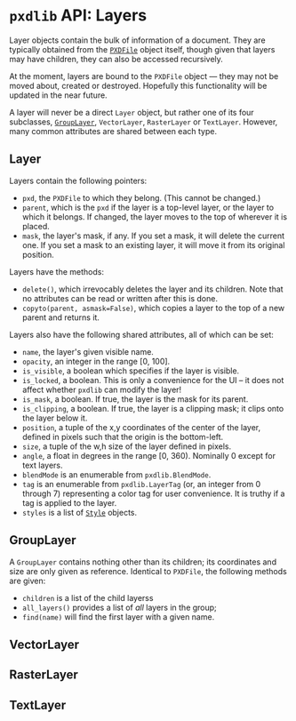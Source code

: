 # `pxdlib` API: Layers

Layer objects contain the bulk of information of a document. They are typically obtained from the [`PXDFile`](/docs/api/PXDFile.md) object itself, though given that layers may have children, they can also be accessed recursively.

At the moment, layers are bound to the `PXDFile` object — they may not be moved about, created or destroyed. Hopefully this functionality will be updated in the near future. 

A layer will never be a direct `Layer` object, but rather one of its four subclasses, [`GroupLayer`](#GroupLayer), `VectorLayer`, `RasterLayer` or `TextLayer`. However, many common attributes are shared between each type.

<a id="Layer"></a>
## Layer

Layers contain the following pointers:

- `pxd`, the `PXDFile` to which they belong. (This cannot be changed.)
- `parent`, which is the `pxd` if the layer is a top-level layer, or the layer to which it belongs. If changed, the layer moves to the top of wherever it is placed.
- `mask`, the layer's mask, if any. If you set a mask, it will delete the current one. If you set a mask to an existing layer, it will move it from its original position.

Layers have the methods:

- `delete()`, which irrevocably deletes the layer and its children. Note that no attributes can be read or written after this is done.
- `copyto(parent, asmask=False)`, which copies a layer to the top of a new parent and returns it.

Layers also have the following shared attributes, all of which can be set:

- `name`, the layer's given visible name.
- `opacity`, an integer in the range [0, 100].
- `is_visible`, a boolean which specifies if the layer is visible.
- `is_locked`, a boolean. This is only a convenience for the UI – it does not affect whether `pxdlib` can modify the layer!
- `is_mask`, a boolean. If true, the layer is the mask for its parent.
- `is_clipping`, a boolean. If true, the layer is a clipping mask; it clips onto the layer below it.
- `position`, a tuple of the x,y coordinates of the center of the layer, defined in pixels such that the origin is the bottom-left.
- `size`,  a tuple of the w,h size of the layer defined in pixels.
- `angle`, a float in degrees in the range [0, 360). Nominally 0 except for text layers.
- `blendMode` is an enumerable from `pxdlib.BlendMode`.
- `tag` is an enumerable from `pxdlib.LayerTag` (or, an integer from 0 through 7) representing a color tag for user convenience. It is truthy if a tag is applied to the layer.
- `styles` is a list of [`Style`](/docs/api/styles.md#styles) objects.

<a id="GroupLayer"></a>
## GroupLayer

A `GroupLayer` contains nothing other than its children; its coordinates and size are only given as reference. Identical to `PXDFile`, the following methods are given:

- `children` is a list of the child layerss
- `all_layers()` provides a list of _all_ layers in the group;
- `find(name)` will find the first layer with a given name.

<a id="VectorLayer"></a>
## VectorLayer

<a id="RasterLayer"></a>
## RasterLayer

<a id="TextLayer"></a>
## TextLayer

